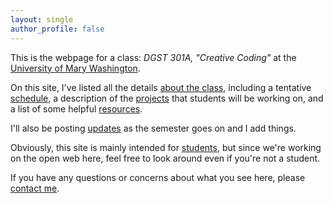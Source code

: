 ```yaml
---
layout: single
author_profile: false
---
```


This is the webpage for a class: _DGST 301A, "Creative Coding"_ at the [University of Mary Washington](http://www.umw.edu).

On this site, I've listed all the details [about the class](/creativecoding/about), including a tentative [schedule](/creativecoding/schedule), a description of the [projects](/creativecoding/projects) that students will be working on, and a list of some helpful [resources](/creativecoding/resources).

I'll also be posting [updates](/creativecoding/updates) as the semester goes on and I add things.

Obviously, this site is mainly intended for [students](/creativecoding/roster), but since we're working on the open web here, feel free to look around even if you're not a student.

If you have any questions or concerns about what you see here, please [contact me](http://www.zachwhalen.net/contact).